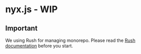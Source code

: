 # nyx.js - WIP

## Important

We using Rush for managing monorepo. Please read
the [Rush documentation](https://rushjs.io/) before you start.
